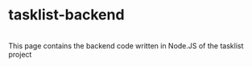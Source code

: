 # tasklist-backend
<br>
This page contains the backend code written in Node.JS of the tasklist project
